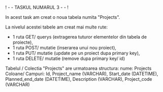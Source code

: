 ! - - TASKUL NUMARUL 3 - - !

In acest task am creat o noua tabela numita "Projects". 

La nivelul acestei tabele am creat mai multe rute:

   - 1 ruta GET/ querys (extragerea tuturor elementelor din tabela de proiecte), 
   - 1 ruta POST/ mutatie (inserarea unui nou proiect), 
   - 1 ruta PUT/ mutatie (update pe un proiect dupa primary key), 
   - 1 ruta DELETE/ mutatie (remove dupa primary key/ id)

Tabelul / Colectia "Projects" are urmatoarea structura:
nume: Projects
Coloane/ Campuri: Id, Project_name (VARCHAR), Start_date (DATETIME), Planned_end_date (DATETIME), Description (VARCHAR), Project_code (VARCHAR)
